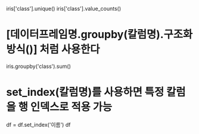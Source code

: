 iris['class'].unique()
iris['class'].value_counts()

# [데이터프레임명.groupby(칼럼명).구조화방식()] 처럼 사용한다
iris.groupby('class').sum()

# set_index(칼럼명)를 사용하면 특정 칼럼을 행 인덱스로 적용 가능
df = df.set_index('이름')
df